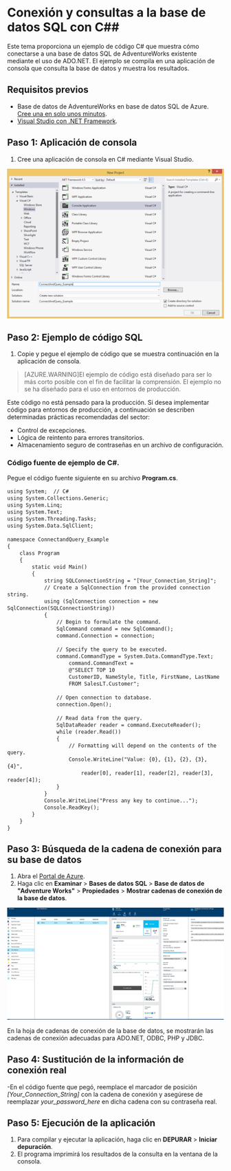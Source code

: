 
<properties 
	pageTitle="Conexión y consultas a la base de datos SQL con C#" 
	description="Ejemplo de código para un cliente de C# que usa ADO.NET para conectarse e interactuar con la base de datos de AdventureWorks en el servicio de nube de la base de datos SQL de Azure."
	services="sql-database" 
	documentationCenter="" 
	authors="ckarst" 
	manager="jeffreyg" 
	editor=""/>


<tags 
	ms.service="sql-database" 
	ms.workload="data-management" 
	ms.tgt_pltfrm="na" 
	ms.devlang="dotnet" 
	ms.topic="article" 
	ms.date="04/14/2015" 
	ms.author="cakarst"/>


# Conexión y consultas a la base de datos SQL con C## 

Este tema proporciona un ejemplo de código C# que muestra cómo conectarse a una base de datos SQL de AdventureWorks existente mediante el uso de ADO.NET. El ejemplo se compila en una aplicación de consola que consulta la base de datos y muestra los resultados.


## Requisitos previos


- Base de datos de AdventureWorks en base de datos SQL de Azure. [Cree una en solo unos minutos](sql-database-get-started.md).
- [Visual Studio con .NET Framework](https://www.visualstudio.com/es-es/visual-studio-homepage-vs.aspx).


## Paso 1: Aplicación de consola


1. Cree una aplicación de consola en C# mediante Visual Studio.


![Conexión y consulta](./media/sql-database-connect-query/ConnectandQuery_VisualStudio.png)


## Paso 2: Ejemplo de código SQL


1. Copie y pegue el ejemplo de código que se muestra continuación en la aplicación de consola.


> [AZURE.WARNING]El ejemplo de código está diseñado para ser lo más corto posible con el fin de facilitar la comprensión. El ejemplo no se ha diseñado para el uso en entornos de producción.


Este código no está pensado para la producción. Si desea implementar código para entornos de producción, a continuación se describen determinadas prácticas recomendadas del sector:


- Control de excepciones.
- Lógica de reintento para errores transitorios.
- Almacenamiento seguro de contraseñas en un archivo de configuración.



### Código fuente de ejemplo de C#.


Pegue el código fuente siguiente en su archivo **Program.cs**.


	using System;  // C#
	using System.Collections.Generic;
	using System.Linq;
	using System.Text;
	using System.Threading.Tasks;
	using System.Data.SqlClient;
	
	namespace ConnectandQuery_Example
	{
		class Program
		{
			static void Main()
			{
				string SQLConnectionString = "[Your_Connection_String]";
				// Create a SqlConnection from the provided connection string.
				using (SqlConnection connection = new SqlConnection(SQLConnectionString))
				{
					// Begin to formulate the command.
					SqlCommand command = new SqlCommand();
					command.Connection = connection;

					// Specify the query to be executed.
					command.CommandType = System.Data.CommandType.Text;
						command.CommandText =
						@"SELECT TOP 10
						CustomerID, NameStyle, Title, FirstName, LastName
						FROM SalesLT.Customer";

					// Open connection to database.
					connection.Open();

					// Read data from the query.
					SqlDataReader reader = command.ExecuteReader();
					while (reader.Read())
					{
						// Formatting will depend on the contents of the query.
						Console.WriteLine("Value: {0}, {1}, {2}, {3}, {4}",
							reader[0], reader[1], reader[2], reader[3], reader[4]);
					}
				}
				Console.WriteLine("Press any key to continue...");
				Console.ReadKey();
			}
		}
	}


## Paso 3: Búsqueda de la cadena de conexión para su base de datos


1. Abra el [Portal de Azure](http://portal.azure.com/).
2. Haga clic en **Examinar** > **Bases de datos SQL** > **Base de datos de "Adventure Works"** > **Propiedades** > **Mostrar cadenas de conexión de la base de datos**.


![Portal](.\media\sql-database-connect-query\ConnectandQuery_portal.png)


En la hoja de cadenas de conexión de la base de datos, se mostrarán las cadenas de conexión adecuadas para ADO.NET, ODBC, PHP y JDBC.


## Paso 4: Sustitución de la información de conexión real


-En el código fuente que pegó, reemplace el marcador de posición *[Your_Connection_String]* con la cadena de conexión y asegúrese de reemplazar *your_password_here* en dicha cadena con su contraseña real.


## Paso 5: Ejecución de la aplicación


1. Para compilar y ejecutar la aplicación, haga clic en **DEPURAR** > **Iniciar depuración**.
2. El programa imprimirá los resultados de la consulta en la ventana de la consola.

<!---HONumber=58-->